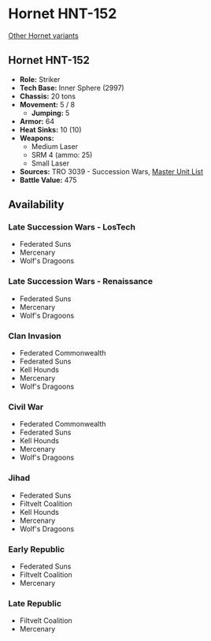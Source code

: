 # Hornet HNT-152

[Other Hornet variants](../hornet.md)

## Hornet HNT-152
- **Role:** Striker
- **Tech Base:** Inner Sphere (2997)
- **Chassis:** 20 tons
- **Movement:** 5 / 8
  - **Jumping:** 5
- **Armor:** 64
- **Heat Sinks:** 10 (10)
- **Weapons:**
  - Medium Laser
  - SRM 4 (ammo: 25)
  - Small Laser
- **Sources:** TRO 3039 - Succession Wars, [Master Unit List](http://masterunitlist.info/Unit/Details/1546/hornet-hnt-152)
- **Battle Value:** 475

## Availability

### Late Succession Wars - LosTech
- Federated Suns
- Mercenary
- Wolf's Dragoons

### Late Succession Wars - Renaissance
- Federated Suns
- Mercenary
- Wolf's Dragoons

### Clan Invasion
- Federated Commonwealth
- Federated Suns
- Kell Hounds
- Mercenary
- Wolf's Dragoons

### Civil War
- Federated Commonwealth
- Federated Suns
- Kell Hounds
- Mercenary
- Wolf's Dragoons

### Jihad
- Federated Suns
- Filtvelt Coalition
- Kell Hounds
- Mercenary
- Wolf's Dragoons

### Early Republic
- Federated Suns
- Filtvelt Coalition
- Mercenary

### Late Republic
- Filtvelt Coalition
- Mercenary


